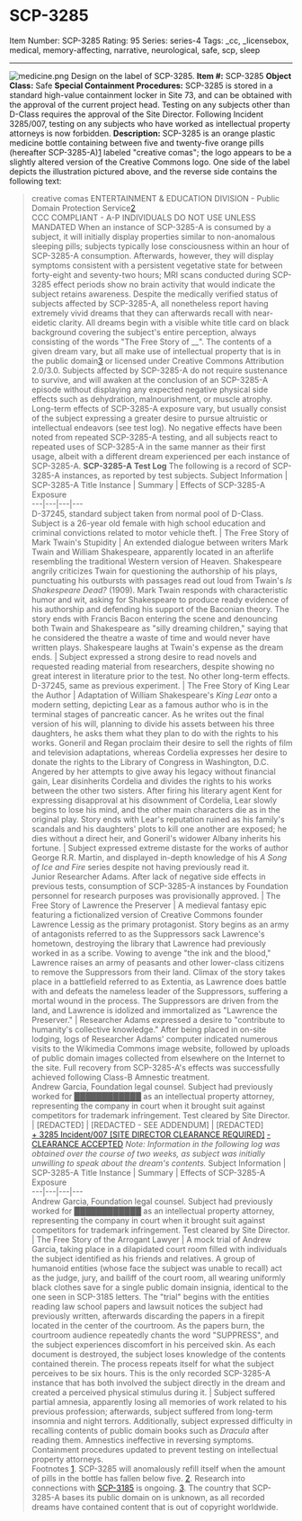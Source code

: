 # SCP-3285
Item Number: SCP-3285
Rating: 95
Series: series-4
Tags: _cc, _licensebox, medical, memory-affecting, narrative, neurological, safe, scp, sleep

---

![medicine.png](https://scp-wiki.wdfiles.com/local--files/scp-3285/medicine.png)
Design on the label of SCP-3285.
**Item #:** SCP-3285
**Object Class:** Safe
**Special Containment Procedures:** SCP-3285 is stored in a standard high-value containment locker in Site 73, and can be obtained with the approval of the current project head. Testing on any subjects other than D-Class requires the approval of the Site Director.
Following Incident 3285/007, testing on any subjects who have worked as intellectual property attorneys is now forbidden.
**Description:** SCP-3285 is an orange plastic medicine bottle containing between five and twenty-five orange pills (hereafter SCP-3285-A)[1](javascript:;) labeled "creative comas"; the logo appears to be a slightly altered version of the Creative Commons logo. One side of the label depicts the illustration pictured above, and the reverse side contains the following text:
> creative comas
> ENTERTAINMENT & EDUCATION DIVISION - Public Domain Protection Service[2](javascript:;)  
>  CCC COMPLIANT - A-P INDIVIDUALS DO NOT USE UNLESS MANDATED
When an instance of SCP-3285-A is consumed by a subject, it will initially display properties similar to non-anomalous sleeping pills; subjects typically lose consciousness within an hour of SCP-3285-A consumption. Afterwards, however, they will display symptoms consistent with a persistent vegetative state for between forty-eight and seventy-two hours; MRI scans conducted during SCP-3285 effect periods show no brain activity that would indicate the subject retains awareness.
Despite the medically verified status of subjects affected by SCP-3285-A, all nonetheless report having extremely vivid dreams that they can afterwards recall with near-eidetic clarity. All dreams begin with a visible white title card on black background covering the subject's entire perception, always consisting of the words "The Free Story of __". The contents of a given dream vary, but all make use of intellectual property that is in the public domain[3](javascript:;) or licensed under Creative Commons Attribution 2.0/3.0.
Subjects affected by SCP-3285-A do not require sustenance to survive, and will awaken at the conclusion of an SCP-3285-A episode without displaying any expected negative physical side effects such as dehydration, malnourishment, or muscle atrophy. Long-term effects of SCP-3285-A exposure vary, but usually consist of the subject expressing a greater desire to pursue altruistic or intellectual endeavors (see test log). No negative effects have been noted from repeated SCP-3285-A testing, and all subjects react to repeated uses of SCP-3285-A in the same manner as their first usage, albeit with a different dream experienced per each instance of SCP-3285-A.
**SCP-3285-A Test Log**
The following is a record of SCP-3285-A instances, as reported by test subjects.
Subject Information | SCP-3285-A Title Instance | Summary | Effects of SCP-3285-A Exposure  
---|---|---|---  
D-37245, standard subject taken from normal pool of D-Class. Subject is a 26-year old female with high school education and criminal convictions related to motor vehicle theft. | The Free Story of Mark Twain's Stupidity | An extended dialogue between writers Mark Twain and William Shakespeare, apparently located in an afterlife resembling the traditional Western version of Heaven. Shakespeare angrily criticizes Twain for questioning the authorship of his plays, punctuating his outbursts with passages read out loud from Twain's _Is Shakespeare Dead?_ (1909). Mark Twain responds with characteristic humor and wit, asking for Shakespeare to produce ready evidence of his authorship and defending his support of the Baconian theory. The story ends with Francis Bacon entering the scene and denouncing both Twain and Shakespeare as "silly dreaming children," saying that he considered the theatre a waste of time and would never have written plays. Shakespeare laughs at Twain's expense as the dream ends. | Subject expressed a strong desire to read novels and requested reading material from researchers, despite showing no great interest in literature prior to the test. No other long-term effects.  
D-37245, same as previous experiment. | The Free Story of King Lear the Author | Adaptation of William Shakespeare's _King Lear_ onto a modern setting, depicting Lear as a famous author who is in the terminal stages of pancreatic cancer. As he writes out the final version of his will, planning to divide his assets between his three daughters, he asks them what they plan to do with the rights to his works. Goneril and Regan proclaim their desire to sell the rights of film and television adaptations, whereas Cordelia expresses her desire to donate the rights to the Library of Congress in Washington, D.C. Angered by her attempts to give away his legacy without financial gain, Lear disinherits Cordelia and divides the rights to his works between the other two sisters. After firing his literary agent Kent for expressing disapproval at his disownment of Cordelia, Lear slowly begins to lose his mind, and the other main characters die as in the original play. Story ends with Lear's reputation ruined as his family's scandals and his daughters' plots to kill one another are exposed; he dies without a direct heir, and Goneril's widower Albany inherits his fortune. | Subject expressed extreme distaste for the works of author George R.R. Martin, and displayed in-depth knowledge of his _A Song of Ice and Fire_ series despite not having previously read it.  
Junior Researcher Adams. After lack of negative side effects in previous tests, consumption of SCP-3285-A instances by Foundation personnel for research purposes was provisionally approved. | The Free Story of Lawrence the Preserver | A medieval fantasy epic featuring a fictionalized version of Creative Commons founder Lawrence Lessig as the primary protagonist. Story begins as an army of antagonists referred to as the Suppressors sack Lawrence's hometown, destroying the library that Lawrence had previously worked in as a scribe. Vowing to avenge "the ink and the blood," Lawrence raises an army of peasants and other lower-class citizens to remove the Suppressors from their land. Climax of the story takes place in a battlefield referred to as Extentia, as Lawrence does battle with and defeats the nameless leader of the Suppressors, suffering a mortal wound in the process. The Suppressors are driven from the land, and Lawrence is idolized and immortalized as "Lawrence the Preserver." | Researcher Adams expressed a desire to "contribute to humanity's collective knowledge." After being placed in on-site lodging, logs of Researcher Adams' computer indicated numerous visits to the Wikimedia Commons image website, followed by uploads of public domain images collected from elsewhere on the Internet to the site. Full recovery from SCP-3285-A's effects was successfully achieved following Class-B Amnestic treatment.  
Andrew Garcia, Foundation legal counsel. Subject had previously worked for ████████████ as an intellectual property attorney, representing the company in court when it brought suit against competitors for trademark infringement. Test cleared by Site Director. | [REDACTED] | [REDACTED - SEE ADDENDUM] | [REDACTED]  
[\+ 3285 Incident/007 [SITE DIRECTOR CLEARANCE REQUIRED]](javascript:;)
[\- CLEARANCE ACCEPTED](javascript:;)
_Note: Information in the following log was obtained over the course of two weeks, as subject was initially unwilling to speak about the dream's contents._
Subject Information | SCP-3285-A Title Instance | Summary | Effects of SCP-3285-A Exposure  
---|---|---|---  
Andrew Garcia, Foundation legal counsel. Subject had previously worked for ████████████ as an intellectual property attorney, representing the company in court when it brought suit against competitors for trademark infringement. Test cleared by Site Director. | The Free Story of the Arrogant Lawyer | A mock trial of Andrew Garcia, taking place in a dilapidated court room filled with individuals the subject identified as his friends and relatives. A group of humanoid entities (whose face the subject was unable to recall) act as the judge, jury, and bailiff of the court room, all wearing uniformly black clothes save for a single public domain insignia, identical to the one seen in SCP-3185 letters. The "trial" begins with the entities reading law school papers and lawsuit notices the subject had previously written, afterwards discarding the papers in a firepit located in the center of the courtroom. As the papers burn, the courtroom audience repeatedly chants the word "SUPPRESS", and the subject experiences discomfort in his perceived skin. As each document is destroyed, the subject loses knowledge of the contents contained therein. The process repeats itself for what the subject perceives to be six hours. This is the only recorded SCP-3285-A instance that has both involved the subject directly in the dream and created a perceived physical stimulus during it. | Subject suffered partial amnesia, apparently losing all memories of work related to his previous profession; afterwards, subject suffered from long-term insomnia and night terrors. Additionally, subject expressed difficulty in recalling contents of public domain books such as _Dracula_ after reading them. Amnestics ineffective in reversing symptoms. Containment procedures updated to prevent testing on intellectual property attorneys.  
Footnotes
[1](javascript:;). SCP-3285 will anomalously refill itself when the amount of pills in the bottle has fallen below five.
[2](javascript:;). Research into connections with [SCP-3185](/scp-3185) is ongoing.
[3](javascript:;). The country that SCP-3285-A bases its public domain on is unknown, as all recorded dreams have contained content that is out of copyright worldwide.